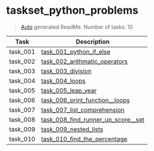 # taskset_python_problems

> [Auto](https://github.com/codeaprendiz/learn_fullstack/blob/main/home/php/intermediate/taskset_intermediate_php/task_004_createGlobalMarkdownTable/generate-readme.php) generated ReadMe. Number of tasks: 10

| Task     | Description                                                                                      |
|----------|--------------------------------------------------------------------------------------------------|
| task_001 | [task_001_python_if_else](taskset_python_problems/task_001_python_if_else)                       |
| task_002 | [task_002_arithmatic_operators](taskset_python_problems/task_002_arithmatic_operators)           |
| task_003 | [task_003_division](taskset_python_problems/task_003_division)                                   |
| task_004 | [task_004_loops](taskset_python_problems/task_004_loops)                                         |
| task_005 | [task_005_leap_year](taskset_python_problems/task_005_leap_year)                                 |
| task_006 | [task_006_print_function__loops](taskset_python_problems/task_006_print_function__loops)         |
| task_007 | [task_007_list_comprehension](taskset_python_problems/task_007_list_comprehension)               |
| task_008 | [task_008_find_runner_up_score__set](taskset_python_problems/task_008_find_runner_up_score__set) |
| task_009 | [task_009_nested_lists](taskset_python_problems/task_009_nested_lists)                           |
| task_010 | [task_010_find_the_percentage](taskset_python_problems/task_010_find_the_percentage)             |
